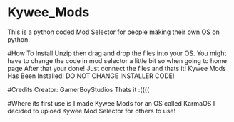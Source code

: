 # Kywee_Mods
This is a python coded Mod Selector for people making their own OS on python. 

#How To Install
Unzip then drag and drop the files into your OS.
You might have to change the code in mod selector a little bit so when going to home page
After that your done!
Just connect the files and thats it!
Kywee Mods Has Been Installed!
DO NOT CHANGE INSTALLER CODE!

#Credits
Creator: GamerBoyStudios
Thats it :((((

#Where  its first use is
I made Kywee Mods for an OS called KarmaOS
I decided to upload Kywee Mod Selector for others to use!

